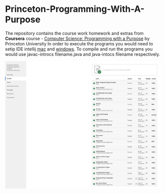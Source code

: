 # Princeton-Programming-With-A-Purpose

The repository contains the course work homework and extras from **Coursera** course - [Computer Science: Programming with a Purpose](https://www.coursera.org/learn/cs-programming-java) by Princeton University
In order to execute the programs you would need to setip IDE intellij [mac](https://introcs.cs.princeton.edu/java/mac/) and [windows](https://introcs.cs.princeton.edu/java/windows/).
To compile and run the programs you would use javac-introcs filename.java and java-intocs filename respectively.

![Grades](grade.png)
